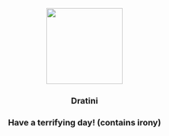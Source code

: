 <p align="center">
    <img src="https://raw.githubusercontent.com/PokeAPI/sprites/master/sprites/pokemon/147.png" width="150" height="150">
</p>
<h3 align="center"> <b>Dratini</b></h3>
<h3 align="center">Have a terrifying day! (contains irony)</h3>
